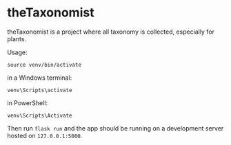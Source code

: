 # theTaxonomist
theTaxonomist is a project where all taxonomy is collected, especially for plants.

Usage:

`source venv/bin/activate`

in a Windows terminal:

`venv\Scripts\activate`

in PowerShell:

`venv\Scripts\Activate`

Then run `flask run` and the app should be running on a development server hosted on `127.0.0.1:5000`.

